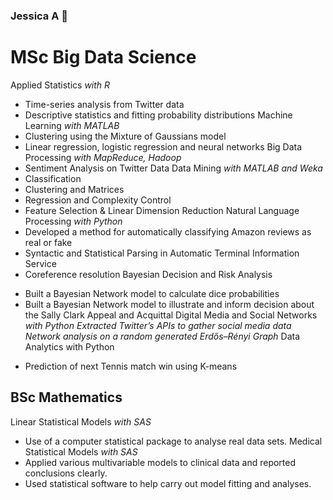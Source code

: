 ### Jessica A 👋

<!--
**Jessica-DS/Jessica-DS** is a ✨ _special_ ✨ repository because its `README.md` (this file) appears on your GitHub profile.

Here are some ideas to get you started:

- 🔭 I’m currently working on ...
- 🌱 I’m currently learning ...
- 👯 I’m looking to collaborate on ...
- 🤔 I’m looking for help with ...
- 💬 Ask me about ...
- 📫 How to reach me: ...
- 😄 Pronouns: ...
- ⚡ Fun fact: ...
-->



# MSc Big Data Science

Applied Statistics _with R_
* Time-series analysis from Twitter data 
* Descriptive statistics and fitting probability distributions 
Machine Learning _with MATLAB_
* Clustering using the Mixture of Gaussians model 
* Linear regression, logistic regression and neural networks 
Big Data Processing _with MapReduce, Hadoop_
* Sentiment Analysis on Twitter Data 
Data Mining _with MATLAB and Weka_
* Classification
* Clustering and Matrices 
* Regression and Complexity Control 
* Feature Selection & Linear Dimension Reduction 
Natural Language Processing _with Python_
* Developed a method for automatically classifying Amazon reviews as real or fake
* Syntactic and Statistical Parsing in Automatic Terminal Information Service
* Coreference resolution
Bayesian Decision and Risk Analysis
- Built a Bayesian Network model to calculate dice probabilities
- Built a Bayesian Network model to illustrate and inform decision about the Sally Clark Appeal and Acquittal
Digital Media and Social Networks _with Python_
_Extracted Twitter’s APIs to gather social media data_
_Network analysis on a random generated Erdős–Rényi Graph_
Data Analytics with Python
* Prediction of next Tennis match win using K-means 

## BSc Mathematics 
Linear Statistical Models _with SAS_
* Use of a computer statistical package to analyse real data sets.
Medical Statistical Models _with SAS_
* Applied various multivariable models to clinical data and reported conclusions clearly.
* Used statistical software to help carry out model fitting and analyses.

